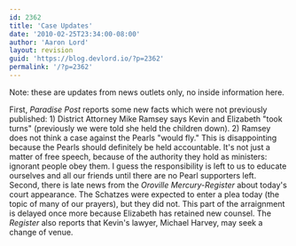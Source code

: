 ```yaml
---
id: 2362
title: 'Case Updates'
date: '2010-02-25T23:34:00-08:00'
author: 'Aaron Lord'
layout: revision
guid: 'https://blog.devlord.io/?p=2362'
permalink: '/?p=2362'
---
```


Note: these are updates from news outlets only, no inside information here.
<div></div>
<div>First, <em><span class="removed_link" title="http://www.paradisepost.com/news/ci_14469887">Paradise Post</span></em> reports some new facts which were not previously published: 1) District Attorney Mike Ramsey says Kevin and Elizabeth "took turns" (previously we were told she held the children down). 2) Ramsey does not think a case against the Pearls "would fly." This is disappointing because the Pearls should definitely be held accountable. It's not just a matter of free speech, because of the authority they hold as ministers: ignorant people obey them. I guess the responsibility is left to us to educate ourselves and all our friends until there are no Pearl supporters left.</div>
<div></div>
<div>Second, there is late news from the <em><span class="removed_link" title="http://www.orovillemr.com/news/ci_14470923">Oroville Mercury-Register</span></em> about today's court appearance. The Schatzes were expected to enter a plea today (the topic of many of our prayers), but they did not. This part of the arraignment is delayed once more because Elizabeth has retained new counsel. The <em>Register</em> also reports that Kevin's lawyer, Michael Harvey, may seek a change of venue.</div>
